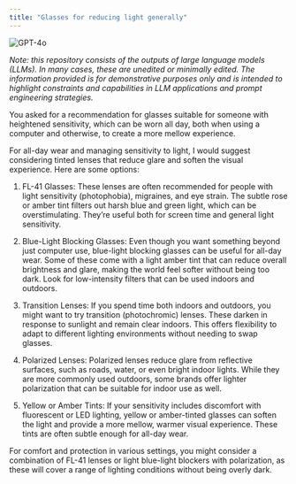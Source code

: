 ```yaml
---
title: "Glasses for reducing light generally"
---
```

![GPT-4o](https://img.shields.io/badge/GPT--4o-3333FF?style=for-the-badge&logo=openai&logoColor=white)



*Note: this repository consists of the outputs of large language models (LLMs). In many cases, these are unedited or minimally edited. The information provided is for demonstrative purposes only and is intended to highlight constraints and capabilities in LLM applications and prompt engineering strategies.*


You asked for a recommendation for glasses suitable for someone with heightened sensitivity, which can be worn all day, both when using a computer and otherwise, to create a more mellow experience.

For all-day wear and managing sensitivity to light, I would suggest considering tinted lenses that reduce glare and soften the visual experience. Here are some options:

1. FL-41 Glasses: These lenses are often recommended for people with light sensitivity (photophobia), migraines, and eye strain. The subtle rose or amber tint filters out harsh blue and green light, which can be overstimulating. They’re useful both for screen time and general light sensitivity.


2. Blue-Light Blocking Glasses: Even though you want something beyond just computer use, blue-light blocking glasses can be useful for all-day wear. Some of these come with a light amber tint that can reduce overall brightness and glare, making the world feel softer without being too dark. Look for low-intensity filters that can be used indoors and outdoors.


3. Transition Lenses: If you spend time both indoors and outdoors, you might want to try transition (photochromic) lenses. These darken in response to sunlight and remain clear indoors. This offers flexibility to adapt to different lighting environments without needing to swap glasses.


4. Polarized Lenses: Polarized lenses reduce glare from reflective surfaces, such as roads, water, or even bright indoor lights. While they are more commonly used outdoors, some brands offer lighter polarization that can be suitable for indoor use as well.


5. Yellow or Amber Tints: If your sensitivity includes discomfort with fluorescent or LED lighting, yellow or amber-tinted glasses can soften the light and provide a more mellow, warmer visual experience. These tints are often subtle enough for all-day wear.



For comfort and protection in various settings, you might consider a combination of FL-41 lenses or light blue-light blockers with polarization, as these will cover a range of lighting conditions without being overly dark.

